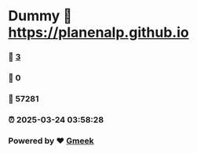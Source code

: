 # Dummy :link: https://planenalp.github.io 
### :page_facing_up: [3](https://planenalp.github.io/tag.html) 
### :speech_balloon: 0 
### :hibiscus: 57281 
### :alarm_clock: 2025-03-24 03:58:28 
### Powered by :heart: [Gmeek](https://github.com/Meekdai/Gmeek)
